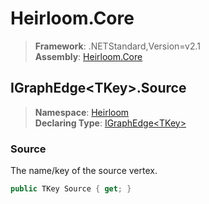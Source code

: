# Heirloom.Core

> **Framework**: .NETStandard,Version=v2.1  
> **Assembly**: [Heirloom.Core][0]  

## IGraphEdge\<TKey>.Source

> **Namespace**: [Heirloom][0]  
> **Declaring Type**: [IGraphEdge\<TKey>][1]  

### Source

The name/key of the source vertex.

```cs
public TKey Source { get; }
```

[0]: ../../../Heirloom.Core.md
[1]: ../IGraphEdge[TKey].md
